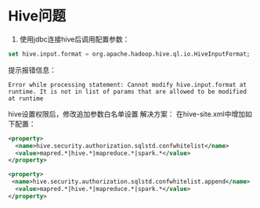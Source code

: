 # Hive问题
1. 使用jdbc连接hive后调用配置参数：
```sql
set hive.input.format = org.apache.hadoop.hive.ql.io.HiveInputFormat;
```
提示报错信息：
```
Error while processing statement: Cannot modify hive.input.format at runtime. It is not in list of params that are allowed to be modified at runtime
```
hive设置权限后，修改追加参数白名单设置
解决方案：
在hive-site.xml中增加如下配置：
```xml
<property>
  <name>hive.security.authorization.sqlstd.confwhitelist</name>
  <value>mapred.*|hive.*|mapreduce.*|spark.*</value>
</property>

<property>
 <name>hive.security.authorization.sqlstd.confwhitelist.append</name>
  <value>mapred.*|hive.*|mapreduce.*|spark.*</value>
</property>
```
